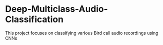 # Deep-Multiclass-Audio-Classification
This project focuses on classifying various Bird call audio recordings using CNNs
